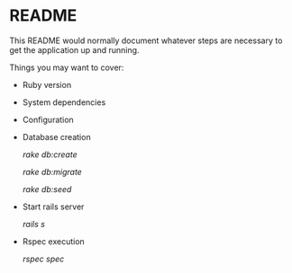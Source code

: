 # README

This README would normally document whatever steps are necessary to get the
application up and running.

Things you may want to cover:

* Ruby version 

* System dependencies

* Configuration

* Database creation

  *rake db:create*
  
  *rake db:migrate*
  
  *rake db:seed*

* Start rails server

 	*rails s*

* Rspec execution

	*rspec spec*
